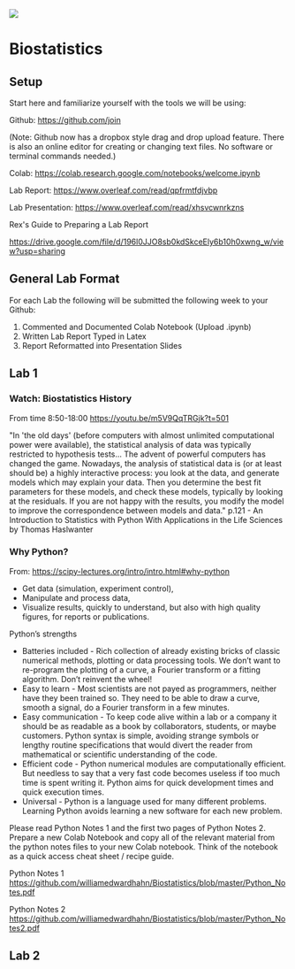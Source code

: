 <img src='https://github.com/williamedwardhahn/Biostatistics/blob/master/Screen%20Shot%202012-05-31%20at%2010.20.33%20AM.png'>

# Biostatistics

## Setup

Start here and familiarize yourself with the tools we will be using:


Github: https://github.com/join

(Note: Github now has a dropbox style drag and drop upload feature. There is also an online editor for creating or changing text files. No software or terminal commands needed.)


Colab: https://colab.research.google.com/notebooks/welcome.ipynb


Lab Report: https://www.overleaf.com/read/qpfrmtfdjvbp


Lab Presentation: https://www.overleaf.com/read/xhsvcwnrkzns


Rex's Guide to Preparing a Lab Report

https://drive.google.com/file/d/196l0JJO8sb0kdSkceEly6b10h0xwng_w/view?usp=sharing



## General Lab Format

For each Lab the following will be submitted the following week to your Github:

1) Commented and Documented Colab Notebook (Upload .ipynb)
2) Written Lab Report Typed in Latex
3) Report Reformatted into Presentation Slides


## Lab 1

### Watch: Biostatistics History
From time 8:50-18:00
https://youtu.be/m5V9QqTRGjk?t=501


"In 'the old days' (before computers with almost unlimited computational power were available), the statistical analysis of data was typically restricted to hypothesis tests... The advent of powerful computers has changed the game. Nowadays, the analysis of statistical data is (or at least should be) a highly interactive process: you look at the data, and generate models which may explain your data. Then you determine the best fit parameters for these models, and check these models, typically by looking at the residuals. If you are not happy with the results, you modify the model to improve the correspondence between models and data." p.121 - An Introduction to Statistics with Python With Applications in the Life Sciences by Thomas Haslwanter



### Why Python?
From: https://scipy-lectures.org/intro/intro.html#why-python
* Get data (simulation, experiment control),
* Manipulate and process data,
* Visualize results, quickly to understand, but also with high quality figures, for reports or publications.

Python’s strengths
* Batteries included - Rich collection of already existing bricks of classic numerical methods, plotting or data processing tools. We don’t want to re-program the plotting of a curve, a Fourier transform or a fitting algorithm. Don’t reinvent the wheel!
* Easy to learn - Most scientists are not payed as programmers, neither have they been trained so. They need to be able to draw a curve, smooth a signal, do a Fourier transform in a few minutes.
* Easy communication - To keep code alive within a lab or a company it should be as readable as a book by collaborators, students, or maybe customers. Python syntax is simple, avoiding strange symbols or lengthy routine specifications that would divert the reader from mathematical or scientific understanding of the code.
* Efficient code - Python numerical modules are computationally efficient. But needless to say that a very fast code becomes useless if too much time is spent writing it. Python aims for quick development times and quick execution times.
* Universal - Python is a language used for many different problems. Learning Python avoids learning a new software for each new problem.

Please read Python Notes 1 and the first two pages of Python Notes 2.
Prepare a new Colab Notebook and copy all of the relevant material from the python notes files to your new Colab notebook.
Think of the notebook as a quick access cheat sheet / recipe guide.

Python Notes 1
https://github.com/williamedwardhahn/Biostatistics/blob/master/Python_Notes.pdf

Python Notes 2
https://github.com/williamedwardhahn/Biostatistics/blob/master/Python_Notes2.pdf

## Lab 2


